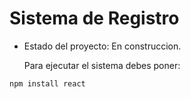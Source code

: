 <h1>Sistema de Registro</h1>

- Estado del proyecto: En construccion.

  Para ejecutar el sistema debes poner:
  
```npm install react```

